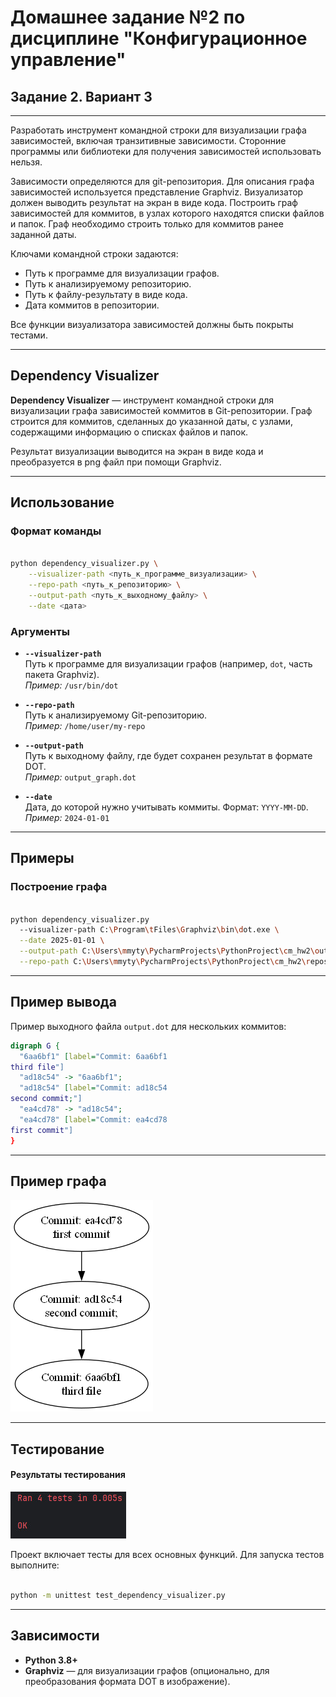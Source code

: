 # Домашнее задание №2 по дисциплине "Конфигурационное управление"

## Задание 2. Вариант 3

---

Разработать инструмент командной строки для визуализации 
графа зависимостей, включая транзитивные зависимости. 
Сторонние программы или библиотеки для получения зависимостей 
использовать нельзя.

Зависимости определяются для git-репозитория. Для описания графа 
зависимостей используется представление Graphviz. Визуализатор 
должен выводить результат на экран в виде кода.
Построить граф зависимостей для коммитов, в узлах которого 
находятся списки файлов и папок. Граф необходимо строить
только для коммитов ранее заданной даты.

Ключами командной строки задаются:
* Путь к программе для визуализации графов.
* Путь к анализируемому репозиторию.
* Путь к файлу-результату в виде кода.
* Дата коммитов в репозитории.

Все функции визуализатора зависимостей должны быть покрыты тестами.

---

## Dependency Visualizer  

**Dependency Visualizer** — инструмент командной строки для визуализации графа зависимостей коммитов в Git-репозитории. Граф строится для коммитов, сделанных до указанной даты, с узлами, содержащими информацию о списках файлов и папок.  

Результат визуализации выводится на экран в виде кода и преобразуется в png файл при помощи Graphviz.

---

## Использование  

### Формат команды  
```bash

python dependency_visualizer.py \
    --visualizer-path <путь_к_программе_визуализации> \
    --repo-path <путь_к_репозиторию> \
    --output-path <путь_к_выходному_файлу> \
    --date <дата>
```

### Аргументы  
- **`--visualizer-path`**  
  Путь к программе для визуализации графов (например, `dot`, часть пакета Graphviz).  
  *Пример:* `/usr/bin/dot`


- **`--repo-path`**  
  Путь к анализируемому Git-репозиторию.  
  *Пример:* `/home/user/my-repo`  


- **`--output-path`**  
  Путь к выходному файлу, где будет сохранен результат в формате DOT.  
  *Пример:* `output_graph.dot`  


- **`--date`**  
  Дата, до которой нужно учитывать коммиты. Формат: `YYYY-MM-DD`.  
  *Пример:* `2024-01-01`  

---

## Примеры  

### Построение графа  
```bash

python dependency_visualizer.py 
  --visualizer-path C:\Program\tFiles\Graphviz\bin\dot.exe \
  --date 2025-01-01 \
  --output-path C:\Users\mmyty\PycharmProjects\PythonProject\cm_hw2\output.dot \
  --repo-path C:\Users\mmyty\PycharmProjects\PythonProject\cm_hw2\repository
```

---

## Пример вывода  

Пример выходного файла `output.dot` для нескольких коммитов:  
```dot
digraph G {
  "6aa6bf1" [label="Commit: 6aa6bf1
third file"]
  "ad18c54" -> "6aa6bf1";
  "ad18c54" [label="Commit: ad18c54
second commit;"]
  "ea4cd78" -> "ad18c54";
  "ea4cd78" [label="Commit: ea4cd78
first commit"]
}
```
---

## Пример графа 

![image](graph.png)

---

## Тестирование  

#### Результаты тестирования 

![image](tests.jpg)

Проект включает тесты для всех основных функций. Для запуска тестов выполните:  
```bash

python -m unittest test_dependency_visualizer.py
```

---

## Зависимости  

- **Python 3.8+**  
- **Graphviz** — для визуализации графов (опционально, для преобразования формата DOT в изображение).  

